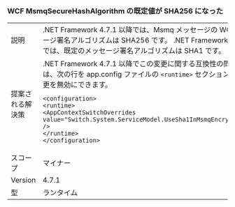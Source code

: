 ### <a name="wcf-msmqsecurehashalgorithm-default-value-is-now-sha256"></a>WCF MsmqSecureHashAlgorithm の既定値が SHA256 になった

|   |   |
|---|---|
|説明|.NET Framework 4.7.1 以降では、Msmq メッセージの WCF での既定のメッセージ署名アルゴリズムは SHA256 です。 .NET Framework 4.7 以前のバージョンでは、既定のメッセージ署名アルゴリズムは SHA1 です。|
|提案される解決策|.NET Framework 4.7.1 以降でこの変更に関する互換性の問題が発生した場合は、次の行を app.config ファイルの <code>&lt;runtime&gt;</code> セクションに追加することで、変更を無効にできます。<pre><code class="language-xml">&lt;configuration&gt;&#13;&#10;&lt;runtime&gt;&#13;&#10;&lt;AppContextSwitchOverrides value=&quot;Switch.System.ServiceModel.UseSha1InMsmqEncryptionAlgorithm=true&quot; /&gt;&#13;&#10;&lt;/runtime&gt;&#13;&#10;&lt;/configuration&gt;&#13;&#10;</code></pre>|
|スコープ|マイナー|
|Version|4.7.1|
|型|ランタイム|

